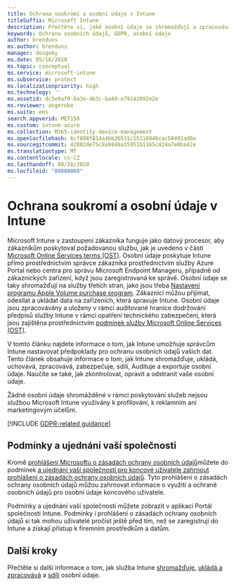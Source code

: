 ```yaml
---
title: Ochrana soukromí a osobní údaje v Intune
titleSuffix: Microsoft Intune
description: Přečtěte si, jaké osobní údaje se shromažďují a zpracovávají v Intune.
keywords: Ochrana osobních údajů, GDPR, osobní údaje
author: brenduns
ms.author: brenduns
manager: dougeby
ms.date: 05/18/2018
ms.topic: conceptual
ms.service: microsoft-intune
ms.subservice: protect
ms.localizationpriority: high
ms.technology: ''
ms.assetid: dc5e9af9-8a3e-4b3c-ba49-e79142092e2e
ms.reviewer: angerobe
ms.suite: ems
search.appverid: MET150
ms.custom: intune-azure
ms.collection: M365-identity-device-management
ms.openlocfilehash: 6cf808f814a4bb26531c15110946cac50492ad0e
ms.sourcegitcommit: 42882de75c8a984ba35951b1165c424a7e0ba42e
ms.translationtype: MT
ms.contentlocale: cs-CZ
ms.lasthandoff: 08/28/2020
ms.locfileid: "89068068"
---
```

# <a name="privacy-and-personal-data-in-intune"></a>Ochrana soukromí a osobní údaje v Intune

Microsoft Intune v zastoupení zákazníka funguje jako datový procesor, aby zákazníkům poskytoval požadovanou službu, jak je uvedeno v části [Microsoft Online Services terms (OST)](https://go.microsoft.com/fwlink/p/?LinkId=2098215). Osobní údaje poskytuje Intune přímo prostřednictvím správce zákazníka prostřednictvím služby Azure Portal nebo centra pro správu Microsoft Endpoint Manageru, případně od zákaznických zařízení, když jsou zaregistrovaná ke správě. Osobní údaje se taky shromažďují na služby třetích stran, jako jsou třeba [Nastavení programu Apple Volume purchase program](privacy-data-secure-share.md#data-sharing). Zákazníci můžou přijímat, odesílat a ukládat data na zařízeních, která spravuje Intune. Osobní údaje jsou zpracovávány a uloženy v rámci auditované hranice dodržování předpisů služby Intune v rámci opatření technického zabezpečení, která jsou zajištěna prostřednictvím [podmínek služby Microsoft Online Services (OST)](https://go.microsoft.com/fwlink/p/?LinkId=2098215). 

V tomto článku najdete informace o tom, jak Intune umožňuje správcům Intune nastavovat předpoklady pro ochranu osobních údajů vašich dat. Tento článek obsahuje informace o tom, jak Intune shromažďuje, ukládá, uchovává, zpracovává, zabezpečuje, sdílí, Audituje a exportuje osobní údaje. Naučíte se také, jak zkontrolovat, opravit a odstranit vaše osobní údaje.

Žádné osobní údaje shromážděné v rámci poskytování služeb nejsou službou Microsoft Intune využívány k profilování, k reklamním ani marketingovým účelům.

[!INCLUDE [GDPR-related guidance](../includes/gdpr-dsr-and-stp-note.md)]

## <a name="your-company-terms-and-conditions"></a>Podmínky a ujednání vaší společnosti

Kromě [prohlášení Microsoftu o zásadách ochrany osobních údajů](https://privacy.microsoft.com/en-us/privacystatement)můžete do podmínek [a ujednání vaší společnosti pro koncové uživatele zahrnout prohlášení o zásadách ochrany osobních údajů](../apps/company-portal-app.md). Tyto prohlášení o zásadách ochrany osobních údajů můžou zahrnovat informace o využití a ochraně osobních údajů pro osobní údaje koncového uživatele.

Podmínky a ujednání vaší společnosti můžete zobrazit v aplikaci Portál společnosti Intune. Podmínky i prohlášení o zásadách ochrany osobních údajů si tak mohou uživatelé pročíst ještě před tím, než se zaregistrují do Intune a získají přístup k firemním prostředkům a datům.

## <a name="next-steps"></a>Další kroky

Přečtěte si další informace o tom, jak služba Intune [shromažďuje](privacy-data-collect.md), [ukládá a zpracovává](privacy-data-store-process.md) a [sdílí](privacy-data-secure-share.md) osobní údaje. 
